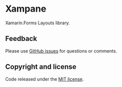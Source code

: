 # Xampane

Xamarin.Forms Layouts library.

## Feedback

Please use [GitHub issues](https://github.com/jsuarezruiz/xampane/issues) for questions or comments.

## Copyright and license

Code released under the [MIT license](https://opensource.org/licenses/MIT).